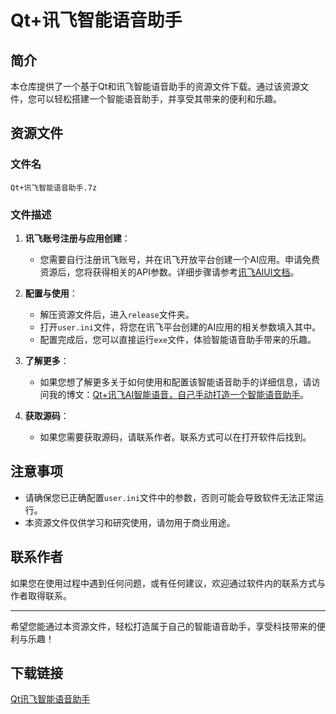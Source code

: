 # Qt+讯飞智能语音助手

## 简介

本仓库提供了一个基于Qt和讯飞智能语音助手的资源文件下载。通过该资源文件，您可以轻松搭建一个智能语音助手，并享受其带来的便利和乐趣。

## 资源文件

### 文件名
`Qt+讯飞智能语音助手.7z`

### 文件描述
1. **讯飞账号注册与应用创建**：
   - 您需要自行注册讯飞账号，并在讯飞开放平台创建一个AI应用。申请免费资源后，您将获得相关的API参数。详细步骤请参考[讯飞AIUI文档](https://aiui.xfyun.cn/doc/aiui/#%E4%BB%80%E4%B9%88%E6%98%AFaiui)。

2. **配置与使用**：
   - 解压资源文件后，进入`release`文件夹。
   - 打开`user.ini`文件，将您在讯飞平台创建的AI应用的相关参数填入其中。
   - 配置完成后，您可以直接运行`exe`文件，体验智能语音助手带来的乐趣。

3. **了解更多**：
   - 如果您想了解更多关于如何使用和配置该智能语音助手的详细信息，请访问我的博文：[Qt+讯飞AI智能语音，自己手动打造一个智能语音助手](博文链接)。

4. **获取源码**：
   - 如果您需要获取源码，请联系作者。联系方式可以在打开软件后找到。

## 注意事项
- 请确保您已正确配置`user.ini`文件中的参数，否则可能会导致软件无法正常运行。
- 本资源文件仅供学习和研究使用，请勿用于商业用途。

## 联系作者
如果您在使用过程中遇到任何问题，或有任何建议，欢迎通过软件内的联系方式与作者取得联系。

---

希望您能通过本资源文件，轻松打造属于自己的智能语音助手，享受科技带来的便利与乐趣！

## 下载链接

[Qt讯飞智能语音助手](https://pan.quark.cn/s/2fca7f2de498)